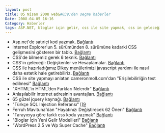 ```yaml
---
layout: post
title: 05 Nisan 2008 web&#039;den seçme haberler
Date: 2008-04-05 16:16
Category: Haberler
tags: ASP.NET, bloglar için gelir, css ile site yapmak, css in geleceği, css teknikleri, dikey menü, Erişebilirlik, ie css, jquery, öneriler, satıriçi kod, sql injection, super cache, wordpress2.5, xhtml ve html
---
```


-   Asp.net'de satıriçi kod yazmak. [Bağlantı][]
-   Internet Explorer'un 5. sürümünden 8. sürümüne kadarki CSS
    gelişmesini gösteren bir tablo. [Bağlantı][1]
-   CSS'de bilmemiz gerek 6 teknik. [Bağlantı][2]
-   CSS'in geleceği: Değişkenler ve Hesaplamalar. [Bağlantı][3]
-   CSS ile hazırladığımız Dikey menülerimizi javascript yardımı ile
    nasıl daha estetik hale getirebiliriz. [Bağlantı][4]
-   CSS ile site yapmayı anlatan cameronmoll.com'dan "Erişilebilirliğin
    test edilmesi" [Bağlantı][5]
-   "XHTML’in HTML’den Farkları Nelerdir" [Bağlantı][6]
-   Anlaşılabilir internet adresinin avantajları. [Bağlantı][7]
-   65 güzel jquery kaynağı. [Bağlantı][8]
-   "Türkçe SQL Injection Referansı" [][][Bağlantı][9]
-   Ferruh Mavituna'dan "Hayatınızı Değiştirecek 62 Öneri"
    [Bağlantı][10]
-   "Tarayıcıya göre farklı css kodu yazmak" [Bağlantı][11]
-   "Bloglar İçin Yeni Gelir Modellleri" [Bağlantı][12]
-   "WordPress 2.5 ve Wp Super Cache" [Bağlantı][13]


  [Bağlantı]: http://naspinski.com/post/inline-aspnet-tags-sorting-them-all-out-%283c25242c-3c253d2c-3c252c-3c252c-etc%29.aspx
    "satıriçi kod"
  [1]: http://msdn2.microsoft.com/en-us/library/cc351024%28VS.85%29.aspx
    "ie 5-8"
  [2]: http://trevordavis.net/blog/tutorial/the-6-most-important-css-techniques-you-need-to-know/
    "css in 6 tekniği"
  [3]: http://www.broken-links.com/2008/04/01/future-css-variables-and-calculations/
    "css: değişkenler ve hesaplamalar"
  [4]: http://woork.blogspot.com/2008/03/two-css-vertical-menu-with-showhide.html
    "css - javascript güzel dikey menüler"
  [5]: http://cameronmoll.com/archives/2008/04/extensible_css_interface_testing_extensibility/
    "CSS ile site yapmak"
  [6]: http://www.turkwebmaster.info/xhtml%e2%80%99in-html%e2%80%99den-farklari-nelerdir.html
    "xhtml ve html"
  [7]: http://www.darowski.com/tracesofinspiration/2008/03/16/url-as-ui/
    "url"
  [8]: http://speckyboy.com/2008/04/02/65-excellent-jquery-resources-tutorialscheat-sheetsebooksdemosplugins/
    "jquery linkelri"
  [100]: http://T%C3%BCrk%C3%A7e%20SQL%20Injection%20Referans%C4%B1
    "SQL İnjection"
  [9]: http://ferruh.mavituna.com/turkce-sql-injection-referansi-oku/
    "sql injection"
  [10]: http://ferruh.mavituna.com/hayatinizi-degistirecek-oneri-oku/
    "hayatınızı değiştirecek 32 öneri"
  [11]: http://www.orhanekici.com/tarayiciya-gore-farkli-css-kodu-yazmak
    "farklı css kodu"
  [12]: http://www.gunesintamicinde.com/bloglar-icin-yeni-gelir-modellleri/
    "blog gelir"
  [13]: http://blog.wolkanca.com/wordpress-25-ve-wp-super-cache/
    "wordpress 2.5 super cache"
